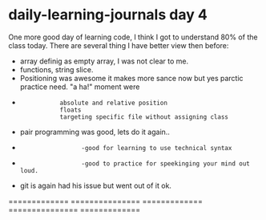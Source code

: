 # daily-learning-journals day 4


One more good day of learning code, I think I got to understand 80% of the class today. There are several thing I have better view then before:

- array definig  as empty array, I was not clear to me. 
- functions, string slice.
- Positioning was awesome it makes more sance now but yes parctic practice need. "a ha!" moment were
-                absolute and relative position
                 floats
                 targeting specific file without assigning class

- pair programming was good, lets do it again..
-                      -good for learning to use technical syntax
-                      -good to practice for speekinging your mind out loud.
- git is again had his issue but went out of it ok.

============= =============== ============= =============== ============= 
